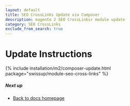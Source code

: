 ```yaml
---
layout: default
title: SEO CrossLinks Update via Composer
description: magento 2 SEO CrossLinksr module update
category: SEO CrossLinks
exclude_from_search: true
---
```


# Update Instructions

{% include installation/m2/composer-update.html package="swissup/module-seo-cross-links" %}

##### Next up

- [Back to docs homepage](/m2/extensions/seo-cross-links)
